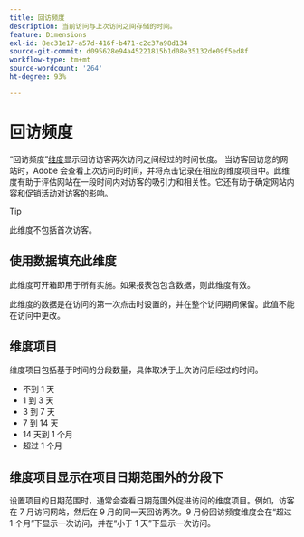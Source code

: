 ```yaml
---
title: 回访频度
description: 当前访问与上次访问之间存储的时间。
feature: Dimensions
exl-id: 8ec31e17-a57d-416f-b471-c2c37a98d134
source-git-commit: d095628e94a45221815b1d08e35132de09f5ed8f
workflow-type: tm+mt
source-wordcount: '264'
ht-degree: 93%

---
```


# 回访频度

“回访频度”[维度](overview.md)显示回访访客两次访问之间经过的时间长度。 当访客回访您的网站时，Adobe 会查看上次访问的时间，并将点击记录在相应的维度项目中。此维度有助于评估网站在一段时间内对访客的吸引力和相关性。它还有助于确定网站内容和促销活动对访客的影响。

>[!TIP]
>
>此维度不包括首次访客。

## 使用数据填充此维度

此维度可开箱即用于所有实施。如果报表包包含数据，则此维度有效。

此维度的数据是在访问的第一次点击时设置的，并在整个访问期间保留。此值不能在访问中更改。

## 维度项目

维度项目包括基于时间的分段数量，具体取决于上次访问后经过的时间。

* 不到 1 天
* 1 到 3 天
* 3 到 7 天
* 7 到 14 天
* 14 天到 1 个月
* 超过 1 个月

## 维度项目显示在项目日期范围外的分段下

设置项目的日期范围时，通常会查看日期范围外促进访问的维度项目。例如，访客在 7 月访问网站，然后在 9 月的同一天回访两次。9 月份回访频度维度会在“超过 1 个月”下显示一次访问，并在“小于 1 天”下显示一次访问。
